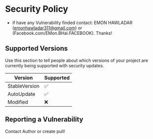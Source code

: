 # Security Policy

+ if have any Vulnerability finded contact: EMON HAWLADAR (emonhawladar311@gmail.com) or (Facebook.com/EMon.BHai.FACEBOOK). Thanks!

## Supported Versions

Use this section to tell people about which versions of your project are
currently being supported with security updates.

| Version | Supported          |
| ------- | ------------------ |
| StableVersion | :white_check_mark: |
| AutoUpdate | :white_check_mark:|
| Modified | :x:

## Reporting a Vulnerability

Contact Author or create pull!
